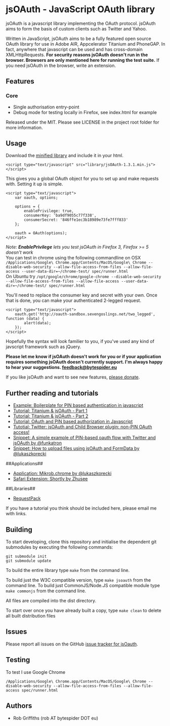 # jsOAuth - JavaScript OAuth library

jsOAuth is a javascript library implementing the OAuth protocol. jsOAuth aims to
form the basis of custom clients such as Twitter and  Yahoo.

Written in JavaScript, jsOAuth aims to be a fully featured open source OAuth library for use
in Adobe AIR, Appcelerator Titanium and PhoneGAP.
In fact, anywhere that javascript can be used and has cross-domain
XMLHttpRequests. **For security reasons jsOAuth doesn't run in the browser. Browsers are only 
mentioned here for running the test suite.** If you need jsOAuth in the browser, write an extension.

## Features

### Core

  * Single authorisation entry-point
  * Debug mode for testing locally in Firefox, see index.html for example

Released under the MIT. Please see LICENSE in the project root folder for more
information.

## Usage

Download the [minified library](https://github.com/downloads/bytespider/jsOAuth/jsOAuth-1.3.1.min.js) and include it in your html.

	<script type="text/javascript" src="library/jsOAuth-1.3.1.min.js"></script>

This gives you a global OAuth object for you to set up and make requests with.
Setting it up is simple.

    <script type="text/javascript">
        var oauth, options;

        options = {
            enablePrivilege: true,
            consumerKey: 'ba9df9055c77f338',
            consumerSecret: '846ffe1ec3b18989e73fe7fff833'
        };

        oauth = OAuth(options);
    </script>

*Note: **EnablePrivilege** lets you test jsOAuth in Firefox 3, Firefox >= 5 doesn't work*  
You can test in chrome using the following commandline on OSX `/Applications/Google\ Chrome.app/Contents/MacOS/Google\ Chrome --disable-web-security --allow-file-access-from-files --allow-file-access --user-data-dir=~/chrome-test/ spec/runner.html`  
On Ubuntu try `/opt/google/chrome/google-chrome --disable-web-security --allow-file-access-from-files --allow-file-access --user-data-dir=~/chrome-test/ spec/runner.html`

You'll need to replace the consumer key and secret with your own. Once that is
done, you can make your authenticated 2-legged request.

    <script type="text/javascript">
        oauth.get('http://oauth-sandbox.sevengoslings.net/two_legged', function (data) {
            alert(data);
        });
    </script>

Hopefully the syntax will look familier to you, if you've used any kind of javscript
framework such as jQuery.

**Please let me know if jsOAuth doesn't work for you or if your application
requires something jsOAuth doesn't currently support. I'm always happy to hear your
suggestions. [feedback@bytespider.eu](mailto:feedback@bytespider.eu?subject=jsOAuth%20suggestion/feedback)**

If you like jsOAuth and want to see new features, [please donate](http://pledgie.com/campaigns/14219/).

## Further reading and tutorials
* [Example: Boilerplate for PIN based authentication in javascript](https://gist.github.com/1071227)
* [Tutorial: Titanium & jsOAuth - Part 1](http://code.bytespider.eu/post/3032429995/twitter-client-using-titanium-and-jsoauth-part-1)
* [Tutorial: Titanium & jsOAuth - Part 2](http://code.bytespider.eu/post/3088341182/twitter-client-using-titanium-and-jsoauth-part-2)
* [Tutorial: OAuth and PIN based authorization in Javascript](http://log.coffeesounds.com/oauth-and-pin-based-authorization-in-javascri)
* [Tutotial: Twitter: jsOAuth and Child Browser plugin: non-PIN OAuth access!](http://www.mobiledevelopersolutions.com/home/start/twominutetutorials/tmt5p1)
* [Snippet: A simple example of PIN-based oauth flow with Twitter and jsOAuth by @funkatron](https://gist.github.com/979955)
* [Snippet: How to upload files using jsOAuth and FormData by @lukaszkorecki](https://gist.github.com/1038408)

##Applications##
* [Application: Mikrob.chrome by @lukaszkorecki](https://github.com/lukaszkorecki/Mikrob.chrome/blob/master/lib/oauth_request.js)
* [Safari Extension: Shortly by Zhusee](https://github.com/ZZHC/Shortly/tree/v2.0beta1/Shortly.safariextension/oauth)

##Libraries##
* [RequestPack](https://github.com/lukaszkorecki/RequestPack)

If you have a tutorial you think should be included here, please email me with links.

## Building

To start developing, clone this repository and initialise the dependent git submodules by executing the following commands:

    git submodule init
    git submodule update

To build the entire library type `make` from the command line.

To build just the W3C compatible version, type `make jsoauth` from the command line.
To build just CommonJS/Node.JS compatible module type `make commonjs` from the command line.

All files are compiled into the dist directory.

To start over once you have already built a copy, type `make clean` to delete
all built distribution files

## Issues

Please report all issues on the GitHub [issue tracker for jsOauth](http://github.com/bytespider/jsOAuth/issues).

## Testing ##
To test I use Google Chrome

`/Applications/Google\ Chrome.app/Contents/MacOS/Google\ Chrome --disable-web-security --allow-file-access-from-files --allow-file-access spec/runner.html`

## Authors

  * Rob Griffiths (rob AT bytespider DOT eu)
